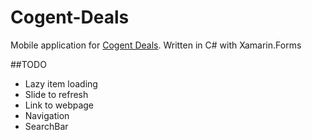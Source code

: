 # Cogent-Deals
Mobile application for [Cogent Deals](http://cogentdeals.com/).
Written in C# with Xamarin.Forms

##TODO
- Lazy item loading
- Slide to refresh
- Link to webpage
- Navigation
- SearchBar
